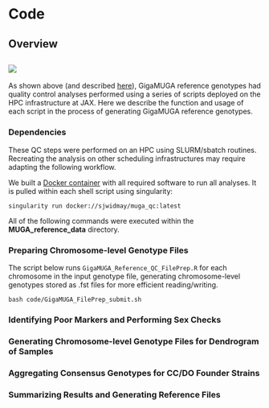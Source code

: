 # Code

## Overview

## ![](images/readme_diagram.png)

As shown above (and described [here](https://github.com/sam-widmayer/MUGA_reference_data/blob/main/README.md)), GigaMUGA reference genotypes had quality control analyses performed using a series of scripts deployed on the HPC infrastructure at JAX. Here we describe the function and usage of each script in the process of generating GigaMUGA reference genotypes.

### Dependencies

These QC steps were performed on an HPC using SLURM/sbatch routines. Recreating the analysis on other scheduling infrastructures may require adapting the following workflow.

We built a [Docker container](https://hub.docker.com/repository/docker/sjwidmay/muga_qc) with all required software to run all analyses. It is pulled within each shell script using singularity:

```{bash}
singularity run docker://sjwidmay/muga_qc:latest
```

All of the following commands were executed within the **MUGA_reference_data** directory.

### Preparing Chromosome-level Genotype Files

The script below runs `GigaMUGA_Reference_QC_FilePrep.R` for each chromosome in the input genotype file, generating chromosome-level genotypes stored as .fst files for more efficient reading/writing.

```{bash}
bash code/GigaMUGA_FilePrep_submit.sh
```

### Identifying Poor Markers and Performing Sex Checks

### Generating Chromosome-level Genotype Files for Dendrogram of Samples

### Aggregating Consensus Genotypes for CC/DO Founder Strains

### Summarizing Results and Generating Reference Files

